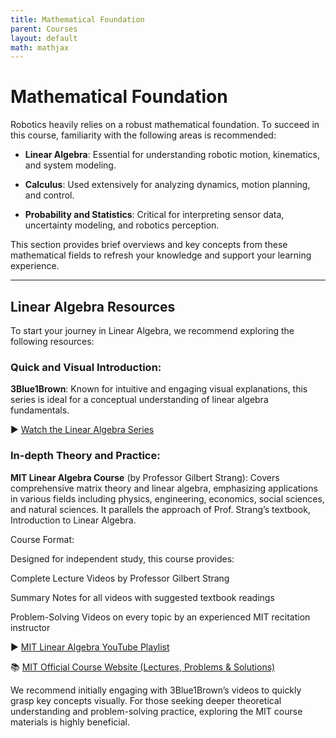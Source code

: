 ```yaml
---
title: Mathematical Foundation
parent: Courses
layout: default
math: mathjax
---
```


# Mathematical Foundation

Robotics heavily relies on a robust mathematical foundation. To succeed in this course, familiarity with the following areas is recommended:

- **Linear Algebra**: Essential for understanding robotic motion, kinematics, and system modeling.

- **Calculus**: Used extensively for analyzing dynamics, motion planning, and control.

- **Probability and Statistics**: Critical for interpreting sensor data, uncertainty modeling, and robotics perception.

This section provides brief overviews and key concepts from these mathematical fields to refresh your knowledge and support your learning experience.


---

## Linear Algebra Resources

To start your journey in Linear Algebra, we recommend exploring the following resources:

### Quick and Visual Introduction:

**3Blue1Brown**: Known for intuitive and engaging visual explanations, this series is ideal for a conceptual understanding of linear algebra fundamentals.

▶️ [Watch the Linear Algebra Series](https://www.3blue1brown.com/topics/linear-algebra)

### In-depth Theory and Practice:

**MIT Linear Algebra Course** (by Professor Gilbert Strang): Covers comprehensive matrix theory and linear algebra, emphasizing applications in various fields including physics, engineering, economics, social sciences, and natural sciences. It parallels the approach of Prof. Strang’s textbook, Introduction to Linear Algebra.

Course Format:

Designed for independent study, this course provides:

Complete Lecture Videos by Professor Gilbert Strang

Summary Notes for all videos with suggested textbook readings

Problem-Solving Videos on every topic by an experienced MIT recitation instructor

▶️ [MIT Linear Algebra YouTube Playlist](https://www.youtube.com/playlist?list=PL221E2BBF13BECF6C)

📚 [MIT Official Course Website (Lectures, Problems & Solutions)](https://ocw.mit.edu/courses/18-06sc-linear-algebra-fall-2011/)

We recommend initially engaging with 3Blue1Brown’s videos to quickly grasp key concepts visually. For those seeking deeper theoretical understanding and problem-solving practice, exploring the MIT course materials is highly beneficial.

